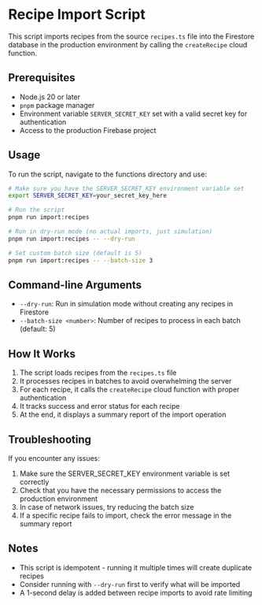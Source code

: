 # Recipe Import Script

This script imports recipes from the source `recipes.ts` file into the Firestore database in the production environment by calling the `createRecipe` cloud function.

## Prerequisites

- Node.js 20 or later
- `pnpm` package manager
- Environment variable `SERVER_SECRET_KEY` set with a valid secret key for authentication
- Access to the production Firebase project

## Usage

To run the script, navigate to the functions directory and use:

```bash
# Make sure you have the SERVER_SECRET_KEY environment variable set
export SERVER_SECRET_KEY=your_secret_key_here

# Run the script
pnpm run import:recipes

# Run in dry-run mode (no actual imports, just simulation)
pnpm run import:recipes -- --dry-run

# Set custom batch size (default is 5)
pnpm run import:recipes -- --batch-size 3
```

## Command-line Arguments

- `--dry-run`: Run in simulation mode without creating any recipes in Firestore
- `--batch-size <number>`: Number of recipes to process in each batch (default: 5)

## How It Works

1. The script loads recipes from the `recipes.ts` file
2. It processes recipes in batches to avoid overwhelming the server
3. For each recipe, it calls the `createRecipe` cloud function with proper authentication
4. It tracks success and error status for each recipe
5. At the end, it displays a summary report of the import operation

## Troubleshooting

If you encounter any issues:

1. Make sure the SERVER_SECRET_KEY environment variable is set correctly
2. Check that you have the necessary permissions to access the production environment
3. In case of network issues, try reducing the batch size
4. If a specific recipe fails to import, check the error message in the summary report

## Notes

- This script is idempotent - running it multiple times will create duplicate recipes
- Consider running with `--dry-run` first to verify what will be imported
- A 1-second delay is added between recipe imports to avoid rate limiting
